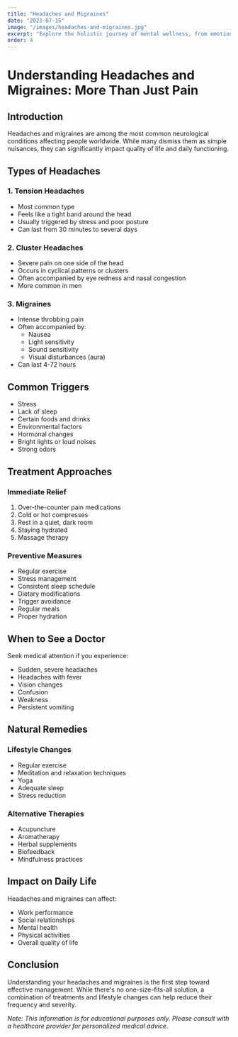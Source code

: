 ```yaml
---
title: "Headaches and Migraines"
date: "2023-07-15"
image: "/images/headaches-and-migraines.jpg"
excerpt: "Explore the holistic journey of mental wellness, from emotional balance to mindfulness practices, and discover how to cultivate lasting inner harmony."
order: 4
---
```

# Understanding Headaches and Migraines: More Than Just Pain

## Introduction

Headaches and migraines are among the most common neurological conditions affecting people worldwide. While many dismiss them as simple nuisances, they can significantly impact quality of life and daily functioning.

## Types of Headaches

### 1. Tension Headaches
- Most common type
- Feels like a tight band around the head
- Usually triggered by stress and poor posture
- Can last from 30 minutes to several days

### 2. Cluster Headaches
- Severe pain on one side of the head
- Occurs in cyclical patterns or clusters
- Often accompanied by eye redness and nasal congestion
- More common in men

### 3. Migraines
- Intense throbbing pain
- Often accompanied by:
  - Nausea
  - Light sensitivity
  - Sound sensitivity
  - Visual disturbances (aura)
- Can last 4-72 hours

## Common Triggers

- Stress
- Lack of sleep
- Certain foods and drinks
- Environmental factors
- Hormonal changes
- Bright lights or loud noises
- Strong odors

## Treatment Approaches

### Immediate Relief
1. Over-the-counter pain medications
2. Cold or hot compresses
3. Rest in a quiet, dark room
4. Staying hydrated
5. Massage therapy

### Preventive Measures
- Regular exercise
- Stress management
- Consistent sleep schedule
- Dietary modifications
- Trigger avoidance
- Regular meals
- Proper hydration

## When to See a Doctor

Seek medical attention if you experience:
- Sudden, severe headaches
- Headaches with fever
- Vision changes
- Confusion
- Weakness
- Persistent vomiting

## Natural Remedies

### Lifestyle Changes
- Regular exercise
- Meditation and relaxation techniques
- Yoga
- Adequate sleep
- Stress reduction

### Alternative Therapies
- Acupuncture
- Aromatherapy
- Herbal supplements
- Biofeedback
- Mindfulness practices

## Impact on Daily Life

Headaches and migraines can affect:
- Work performance
- Social relationships
- Mental health
- Physical activities
- Overall quality of life

## Conclusion

Understanding your headaches and migraines is the first step toward effective management. While there's no one-size-fits-all solution, a combination of treatments and lifestyle changes can help reduce their frequency and severity.

*Note: This information is for educational purposes only. Please consult with a healthcare provider for personalized medical advice.*
